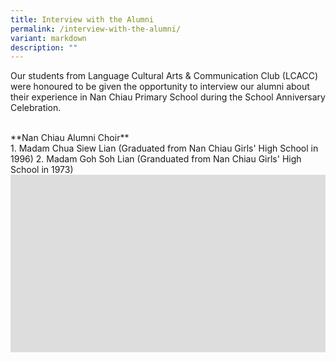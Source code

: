 ```yaml
---
title: Interview with the Alumni
permalink: /interview-with-the-alumni/
variant: markdown
description: ""
---
```

Our students from Language Cultural Arts &amp; Communication Club (LCACC) were honoured to be given the opportunity to interview our alumni about their experience in Nan Chiau Primary School during the School Anniversary Celebration.

<br>
**Nan Chiau Alumni Choir**<br>
1. Madam Chua Siew Lian (Graduated from Nan Chiau Girls' High School in 1996)
2. Madam Goh Soh Lian (Granduated from Nan Chiau Girls' High School in 1973)<br>

<div style="max-width: 560px;">
  <div style="position: relative; width: 100%; height: 0; padding-bottom: 56.25%; overflow: hidden;">
    <iframe allowfullscreen="" allow="accelerometer; autoplay; clipboard-write; encrypted-media; gyroscope; picture-in-picture; web-share" frameborder="0" title="Interview with NC Alumni   1" src="https://www.youtube.com/embed/43rivHtq9As?list=PLiKdU1o7tSWwkqwaE43nx0Y19bEElpAql" height="675" width="1200"></iframe>
    
  </div>
</div>